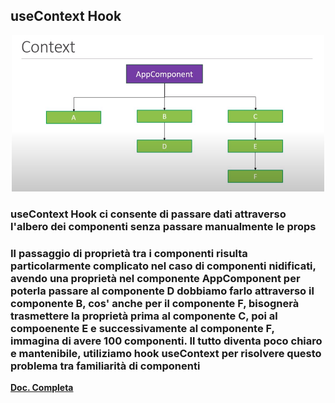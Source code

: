 ## useContext Hook

<div align="center">
    <img src="src/assets/context.png" alt="useContext" width="500" height="250">
</div>

### useContext Hook ci consente di passare dati attraverso l'albero dei componenti senza passare manualmente le props
### Il passaggio di proprietà tra i componenti risulta particolarmente complicato nel caso di componenti nidificati, avendo una proprietà nel componente AppComponent per poterla passare al componente D dobbiamo farlo attraverso il componente B, cos' anche per il componente F, bisognerà trasmettere la proprietà prima al componente C, poi al compoenente E e successivamente al componente F, immagina di avere 100 componenti. Il tutto diventa poco chiaro e mantenibile, utiliziamo hook useContext per risolvere questo problema tra familiarità di componenti

<a href="https://react.dev/reference/react/useContext"><strong>Doc. Completa</strong></a>
